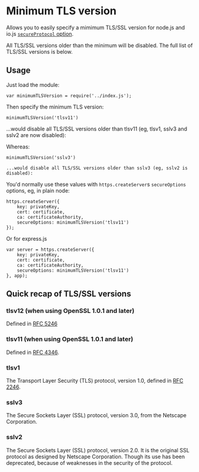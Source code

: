 # Minimum TLS version

Allows you to easily specify a mimimum TLS/SSL version for node.js and io.js [`secureProtocol` option](https://iojs.org/api/tls.html).

All TLS/SSL versions older than the minimum will be disabled. The full list of TLS/SSL versions is below.

## Usage

Just load the module:

	var minimumTLSVersion = require('../index.js');

Then specify the minimum TLS version:

	minimumTLSVersion('tlsv11')

...would disable all TLS/SSL versions older than tlsv11 (eg, tlsv1, sslv3 and sslv2 are now disabled):

Whereas:

	minimumTLSVersion('sslv3')

	...would disable all TLS/SSL versions older than sslv3 (eg, sslv2 is disabled):

You'd normally use these values with `https.createServer`s `secureOptions` options, eg, in plain node:

	https.createServer({
		key: privateKey,
		cert: certificate,
		ca: certificateAuthority,
		secureOptions: minimumTLSVersion('tlsv11')
	});

Or for express.js

	var server = https.createServer({
		key: privateKey,
		cert: certificate,
		ca: certificateAuthority,
		secureOptions: minimumTLSVersion('tlsv11')
	}, app);


## Quick recap of TLS/SSL versions

### tlsv12 (when using OpenSSL 1.0.1 and later)

Defined in [RFC 5246](https://tools.ietf.org/html/rfc5246)

### tlsv11 (when using OpenSSL 1.0.1 and later)

Defined in [RFC 4346](https://tools.ietf.org/html/rfc4346).

### tlsv1

The Transport Layer Security (TLS) protocol, version 1.0, defined in [RFC 2246](https://tools.ietf.org/html/rfc2246).

### sslv3

The Secure Sockets Layer (SSL) protocol, version 3.0, from the Netscape Corporation.

### sslv2

The Secure Sockets Layer (SSL) protocol, version 2.0. It is the original SSL protocol as designed by Netscape Corporation. Though its use has been deprecated, because of weaknesses in the security of the protocol.

